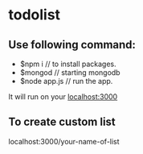 # todolist

## Use following command:
 * $npm i  // to install packages.
 * $mongod // starting mongodb
 * $node app.js // run the app.

It will run on your <localhost:3000>

## To create custom list
 localhost:3000/your-name-of-list
  
